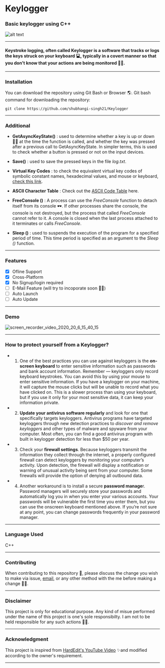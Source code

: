 # Keylogger

### Basic keylogger using C++

![alt text](https://www.macitynet.it/wp-content/uploads/2017/12/Keylogger740.jpg "Keylogger")
____
#### Keystroke logging, often called Keylogger is a software that tracks or logs the keys struck on your keyboard 💻, typically in a covert manner so that you don't know that your actions are being monitored 👩‍💻.
____
### Installation
 You can download the repository using Git Bash or Browser 🌎.
 Git bash command for downloading the repository:
```console
git clone https://github.com/shubhangi-singh21/Keylogger
```
____
### Additional
- **GetAsyncKeyState()** : used to determine whether a key is up or down 🔼🔽 at the time the function is called, and whether the key was pressed after a previous call to GetAsyncKeyState. In simpler terms, this is used to check whether a button is pressed or not on the input devices. 


- **Save()** : used to save the pressed keys in the file *log.txt*.


- **Virtual Key Codes** : to check the equivalent virtual key codes of symbolic constant names, hexadecimal values, and mouse or keyboard, [check this link](https://docs.microsoft.com/en-us/windows/win32/inputdev/virtual-key-codes "Microsoft VirtualKey Codes").


- **ASCII Character Table** : Check out the [ASCII Code Table](http://www.asciitable.com/ "ASCII Table") here.


- **FreeConsole ()** : A process can use the *FreeConsole* function to detach itself from its console 🕶. If other processes share the console, the console is not destroyed, but the process that called *FreeConsole* cannot refer to it. A console is closed when the last process attached to it terminates or calls *FreeConsole*. 


- **Sleep ()** : used to suspends the execution of the program for a specified period of time. This time period is specified as an argument to the *Sleep ()* function.
____
### Features
- [x] Ofline Support
- [x] Cross-Platform
- [x] No Signup/login required
- [ ] E-Mail Feature (will try to incoporate soon 👩‍💻)
- [ ] Auto Launch
- [ ] Auto Update
____
### Demo

![screen_recorder_video_2020_20_6_15_40_15](https://user-images.githubusercontent.com/66862125/85199981-592a9400-b311-11ea-9219-66cef3c09433.gif)

____
### How to protect yourself from a Keylogger?

- 1.	One of the best practices you can use against keyloggers is the **on-screen keyboard** to enter sensitive information such as passwords and bank account information. Remember — keyloggers only record keyboard keystrokes. You can avoid this by using your mouse to enter sensitive information. If you have a keylogger on your machine, it will capture the mouse clicks but will be unable to record what you have clicked on. This is a slower process than using your keyboard, but if you use it only for your most sensitive data, it can keep your information private.


- 2.	**Update your antivirus software regularly** and look for one that specifically targets keyloggers. Antivirus programs have targeted keyloggers through new detection practices to *discover and remove keyloggers* and other types of malware and spyware from your computer. Most often, you can find a good antivirus program with built in keylogger detection for less than $50 per year.


- 3.	Check your **firewall settings**. Because keyloggers transmit the information they collect through the internet, a properly configured firewall can detect keyloggers by monitoring your computer’s activity. Upon detection, the firewall will display a notification or warning of unusual activity being sent from your computer. Some firewalls will provide the option of denying all outbound data.


- 4.	Another workaround is to install a secure **password manage**r. Password managers will securely store your passwords and automatically log you in when you enter your various accounts. Your passwords will be vulnerable the first time you enter them, but you can use the onscreen keyboard mentioned above. If you’re not sure at any point, you can change passwords frequently in your password manager.

____
### Language Used
 C++
____
### Contributing
When contributing to this repository 🍴, please discuss the change you wish to make via issue, [email](mailto:singhshubhangi211@gmail.com), or any other method with the me before making a change 🙋‍♂️.
____
### Disclaimer
 This project is only for educational purpose. Any kind of misue performed under the name of this project is one's sole responsibilty. I am not to be held responsible for any such actions 💁‍♀️.
____
### Acknowledgment 
 This project is inspired from [HardEdit's YouTube Video](https://www.youtube.com/user/HazardEdit "HazardEdit YouTube Link") ✨and modified according to the owner's requirement.
____

